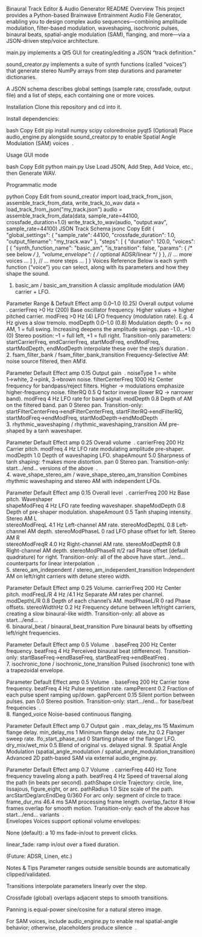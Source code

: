 Binaural Track Editor & Audio Generator README
Overview
This project provides a Python-based Brainwave Entrainment Audio File Generator, enabling you to design complex audio sequences—combining amplitude modulation, filter-based modulation, waveshaping, isochronic pulses, binaural beats, spatial-angle modulation (SAM), flanging, and more—via a JSON-driven step/voice architecture.

main.py implements a Qt5 GUI for creating/editing a JSON “track definition.”

sound_creator.py implements a suite of synth functions (called “voices”) that generate stereo NumPy arrays from step durations and parameter dictionaries.

A JSON schema describes global settings (sample rate, crossfade, output file) and a list of steps, each containing one or more voices.

Installation
Clone this repository and cd into it.

Install dependencies:

bash
Copy
Edit
pip install numpy scipy colorednoise pyqt5
(Optional) Place audio_engine.py alongside sound_creator.py to enable Spatial Angle Modulation (SAM) voices ​
.

Usage
GUI mode

bash
Copy
Edit
python main.py
Use Load JSON, Add Step, Add Voice, etc., then Generate WAV.

Programmatic mode

python
Copy
Edit
from sound_creator import load_track_from_json, assemble_track_from_data, write_track_to_wav
data = load_track_from_json("my_track.json")
audio = assemble_track_from_data(data, sample_rate=44100, crossfade_duration=1.0)
write_track_to_wav(audio, "output.wav", sample_rate=44100)
JSON Track Schema
jsonc
Copy
Edit
{
  "global_settings": {
    "sample_rate": 44100,
    "crossfade_duration": 1.0,
    "output_filename": "my_track.wav"
  },
  "steps": [
    {
      "duration": 120.0,
      "voices": [
        {
          "synth_function_name": "basic_am",
          "is_transition": false,
          "params": { /* see below */ },
          "volume_envelope": { /* optional ADSR/linear */ }
        },
        // … more voices …
      ]
    },
    // … more steps …
  ]
}
Voices Reference
Below is each synth function (“voice”) you can select, along with its parameters and how they shape the sound.

1. basic_am / basic_am_transition
A classic amplitude modulation (AM) carrier + LFO.


Parameter	Range & Default	Effect
amp	0.0–1.0 (0.25)	Overall output volume ​
.
carrierFreq	>0 Hz (200)	Base oscillator frequency. Higher values → higher pitched carrier.
modFreq	>0 Hz (4)	LFO frequency (modulation rate). E.g. 4 Hz gives a slow tremolo.
modDepth	0.0–1.0 (0.8)	Modulation depth: 0 = no AM, 1 = full swing. Increasing deepens the amplitude swings.
pan	–1.0…+1.0 (0)	Stereo position: –1 = full left, +1 = full right.
Transition-only parameters: startCarrierFreq, endCarrierFreq, startModFreq, endModFreq, startModDepth, endModDepth interpolate these over the step’s duration ​
.		
2. fsam_filter_bank / fsam_filter_bank_transition
Frequency-Selective AM: noise source filtered, then AM’d.


Parameter	Default	Effect
amp	0.15	Output gain ​
.
noiseType	1 = white	1→white, 2→pink, 3→brown noise.
filterCenterFreq	1000 Hz	Center frequency for bandpass/reject filters. Higher → modulations emphasize higher-frequency noise.
filterRQ	0.5	Q factor inverse (lower RQ → narrower band).
modFreq	4 Hz	LFO rate for band signal.
modDepth	0.8	Depth of AM on the filtered band.
pan	0	Stereo pan.
Transition-only: startFilterCenterFreq→endFilterCenterFreq, startFilterRQ→endFilterRQ, startModFreq→endModFreq, startModDepth→endModDepth ​
.		
3. rhythmic_waveshaping / rhythmic_waveshaping_transition
AM pre-shaped by a tanh waveshaper.


Parameter	Default	Effect
amp	0.25	Overall volume ​
.
carrierFreq	200 Hz	Carrier pitch.
modFreq	4 Hz	LFO rate modulating amplitude pre-shaper.
modDepth	1.0	Depth of waveshaping LFO.
shapeAmount	5.0	Sharpness of tanh shaping: ↑makes more distortion.
pan	0	Stereo pan.
Transition-only: start…/end… versions of the above ​
.		
4. wave_shape_stereo_am / wave_shape_stereo_am_transition
Combines rhythmic waveshaping and stereo AM with independent LFOs.


Parameter	Default	Effect
amp	0.15	Overall level ​
.
carrierFreq	200 Hz	Base pitch.
Waveshaper		
shapeModFreq	4 Hz	LFO rate feeding waveshaper.
shapeModDepth	0.8	Depth of pre-shaper modulation.
shapeAmount	0.5	Tanh shaping intensity.
Stereo AM L		
stereoModFreqL	4.1 Hz	Left-channel AM rate.
stereoModDepthL	0.8	Left-channel AM depth.
stereoModPhaseL	0 rad	LFO phase offset for left.
Stereo AM R		
stereoModFreqR	4.0 Hz	Right-channel AM rate.
stereoModDepthR	0.8	Right-channel AM depth.
stereoModPhaseR	π/2 rad	Phase offset (default quadrature) for right.
Transition-only: all of the above have start…/end… counterparts for linear interpolation ​
.		
5. stereo_am_independent / stereo_am_independent_transition
Independent AM on left/right carriers with detune stereo width.


Parameter	Default	Effect
amp	0.25	Volume.
carrierFreq	200 Hz	Center pitch.
modFreqL/R	4 Hz /4.1 Hz	Separate AM rates per channel.
modDepthL/R	0.8	Depth of each channel’s AM.
modPhaseL/R	0 rad	Phase offsets.
stereoWidthHz	0.2 Hz	Frequency detune between left/right carriers, creating a slow binaural-like width.
Transition-only: all above as start…/end… ​
.		
6. binaural_beat / binaural_beat_transition
Pure binaural beats by offsetting left/right frequencies.


Parameter	Default	Effect
amp	0.5	Volume ​
.
baseFreq	200 Hz	Center frequency.
beatFreq	4 Hz	Perceived binaural beat (difference).
Transition-only: startBaseFreq→endBaseFreq, startBeatFreq→endBeatFreq ​
.		
7. isochronic_tone / isochronic_tone_transition
Pulsed (isochronic) tone with a trapezoidal envelope.


Parameter	Default	Effect
amp	0.5	Volume ​
.
baseFreq	200 Hz	Carrier tone frequency.
beatFreq	4 Hz	Pulse repetition rate.
rampPercent	0.2	Fraction of each pulse spent ramping up/down.
gapPercent	0.15	Silent portion between pulses.
pan	0.0	Stereo position.
Transition-only: start…/end… for base/beat frequencies ​
.		
8. flanged_voice
Noise-based continuous flanging.


Parameter	Default	Effect
amp	0.7	Output gain ​
.
max_delay_ms	15	Maximum flange delay.
min_delay_ms	1	Minimum flange delay.
rate_hz	0.2	Flanger sweep rate.
lfo_start_phase_rad	0	Starting phase of the flanger LFO.
dry_mix/wet_mix	0.5	Blend of original vs. delayed signal.
9. Spatial Angle Modulation (spatial_angle_modulation / spatial_angle_modulation_transition)
Advanced 2D path-based SAM via external audio_engine.py.


Parameter	Default	Effect
amp	0.7	Volume ​
.
carrierFreq	440 Hz	Tone frequency traveling along a path.
beatFreq	4 Hz	Speed of traversal along the path (in beats per second).
pathShape	circle	Trajectory: circle, line, lissajous, figure_eight, or arc.
pathRadius	1.0	Size scale of the path.
arcStartDeg/arcEndDeg	0/360	For arc only: segment of circle to trace.
frame_dur_ms	46.4 ms	SAM processing frame length.
overlap_factor	8	How frames overlap for smooth motion.
Transition-only: each of the above has start…/end… variants ​
.		
Envelopes
Voices support optional volume envelopes:

None (default): a 10 ms fade-in/out to prevent clicks.

linear_fade: ramp in/out over a fixed duration.

(Future: ADSR, Linen, etc.)

Notes & Tips
Parameter ranges outside sensible bounds are automatically clipped/validated.

Transitions interpolate parameters linearly over the step.

Crossfade (global) overlaps adjacent steps to smooth transitions.

Panning is equal-power sine/cosine for a natural stereo image.

For SAM voices, include audio_engine.py to enable real spatial-angle behavior; otherwise, placeholders produce silence ​
.
